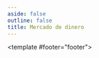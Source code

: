 ```yaml
---
aside: false
outline: false
title: Mercado de dinero
---
```


<script setup>
import { useRoute, useData } from 'vitepress'

const route = useRoute()

const { isDark } = useData()
</script>

<OAOperation operation-id="get-finanzas-fci-mercado-dinero-fecha">

<template #footer="footer">

<OAFooter />

<!--@include: ./parts/get-finanzas-fci-mercado-dinero-fecha-footer.md -->

</template>

</OAOperation>
